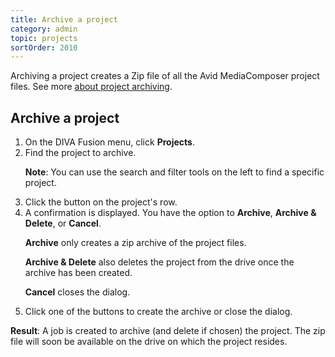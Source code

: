 ```yaml
---
title: Archive a project
category: admin
topic: projects
sortOrder: 2010
---
```


Archiving a project creates a Zip file of all the Avid MediaComposer project files.
See more [about project archiving](/v4/admin/about-project-archiving.html).

## Archive a project

<ol>

  <li>On the DIVA Fusion menu, click <strong>Projects</strong>.</li>

  <li>
    Find the project to archive.
    <p class="note"><strong>Note</strong>: You can use the search and filter tools on the left to find a specific project.</p>
  </li>

  <li>Click the <i class="fa fa-download"></i> button on the project's row.</li>

  <li>
    A confirmation is displayed. You have the option to <strong>Archive</strong>, <strong>Archive &amp; Delete</strong>, or <strong>Cancel</strong>.
    <p><strong>Archive</strong> only creates a zip archive of the project files.</p>
    <p><strong>Archive &amp; Delete</strong> also deletes the project from the drive once the archive has been created.</p>
    <p><strong>Cancel</strong> closes the dialog.</p>
  </li>

  <li>Click one of the buttons to create the archive or close the dialog.</li>

</ol>

<p class="tip tip--result">
  <strong>Result</strong>: A job is created to archive (and delete if chosen) the project.
  The zip file will soon be available on the drive on which the project resides.
</p>